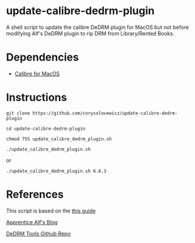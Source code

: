 # update-calibre-dedrm-plugin
A shell script to update the calibre DeDRM plugin for MacOS but not before modifying Alf's DeDRM plugin to rip DRM from Library/Rented Books. 

# Dependencies
* [Calibre for MacOS](https://calibre-ebook.com/download_osx)

# Instructions
`git clone https://github.com/corysolovewicz/update-calibre-dedrm-plugin`

`cd update-calibre-dedrm-plugin`

`chmod 755 update_calibre_dedrm_plugin.sh`

`./update_calibre_dedrm_plugin.sh`

or

`./update_calibre_dedrm_plugin.sh 6.6.3`


# References
This script is based on the [this guide](https://www.reddit.com/r/Piracy/comments/3ma9qe/guide_how_to_rent_your_textbooks_for_free_from/)

[Apprentice Alf's Blog](https://apprenticealf.wordpress.com/)

[DeDRM Tools Github Repo](https://github.com/apprenticeharper/DeDRM_tools)
